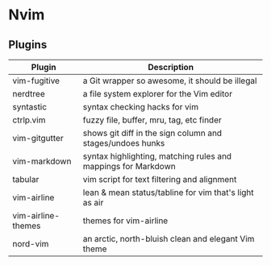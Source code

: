 # Nvim

## Plugins

| Plugin             | Description                                                   |
| ------------------ | ------------------------------------------------------------- |
| vim-fugitive       | a Git wrapper so awesome, it should be illegal                |
| nerdtree           | a file system explorer for the Vim editor                     |
| syntastic          | syntax checking hacks for vim                                 |
| ctrlp.vim          | fuzzy file, buffer, mru, tag, etc finder                      |
| vim-gitgutter      | shows git diff in the sign column and stages/undoes hunks     |
| vim-markdown       | syntax highlighting, matching rules and mappings for Markdown |
| tabular            | vim script for text filtering and alignment                   |
| vim-airline        | lean & mean status/tabline for vim that's light as air        |
| vim-airline-themes | themes for vim-airline                                        |
| nord-vim           | an arctic, north-bluish clean and elegant Vim theme           |
